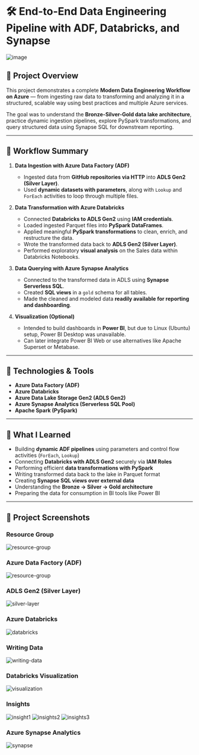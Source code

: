 # 🛠️ End-to-End Data Engineering Pipeline with ADF, Databricks, and Synapse
  
  ![image](https://github.com/user-attachments/assets/16c5a502-0c5e-43d4-81d3-bb98e9ad5ef2)

## 📌 Project Overview

This project demonstrates a complete **Modern Data Engineering Workflow on Azure** — from ingesting raw data to transforming and analyzing it in a structured, scalable way using best practices and multiple Azure services.

The goal was to understand the **Bronze-Silver-Gold data lake architecture**, practice dynamic ingestion pipelines, explore PySpark transformations, and query structured data using Synapse SQL for downstream reporting.

---

## 🚀 Workflow Summary

1. **Data Ingestion with Azure Data Factory (ADF)**
   - Ingested data from **GitHub repositories via HTTP** into **ADLS Gen2 (Silver Layer)**.
   - Used **dynamic datasets with parameters**, along with `Lookup` and `ForEach` activities to loop through multiple files.

2. **Data Transformation with Azure Databricks**
   - Connected **Databricks to ADLS Gen2** using **IAM credentials**.
   - Loaded ingested Parquet files into **PySpark DataFrames**.
   - Applied meaningful **PySpark transformations** to clean, enrich, and restructure the data.
   - Wrote the transformed data back to **ADLS Gen2 (Silver Layer)**.
   - Performed exploratory **visual analysis** on the Sales data within Databricks Notebooks.

3. **Data Querying with Azure Synapse Analytics**
   - Connected to the transformed data in ADLS using **Synapse Serverless SQL**.
   - Created **SQL views** in a `gold` schema for all tables.
   - Made the cleaned and modeled data **readily available for reporting and dashboarding**.

4. **Visualization (Optional)**
   - Intended to build dashboards in **Power BI**, but due to Linux (Ubuntu) setup, Power BI Desktop was unavailable.
   - Can later integrate Power BI Web or use alternatives like Apache Superset or Metabase.

---

## 🔧 Technologies & Tools

- **Azure Data Factory (ADF)**
- **Azure Databricks**
- **Azure Data Lake Storage Gen2 (ADLS Gen2)**
- **Azure Synapse Analytics (Serverless SQL Pool)**
- **Apache Spark (PySpark)**

---

## 🧠 What I Learned

- Building **dynamic ADF pipelines** using parameters and control flow activities (`ForEach`, `Lookup`)
- Connecting **Databricks with ADLS Gen2** securely via **IAM Roles**
- Performing efficient **data transformations with PySpark**
- Writing transformed data back to the lake in Parquet format
- Creating **Synapse SQL views over external data**
- Understanding the **Bronze → Silver → Gold architecture**
- Preparing the data for consumption in BI tools like Power BI

---

## 📁 Project Screenshots
### Resource Group
![resource-group](https://github.com/user-attachments/assets/450e6ca5-770a-40cc-9d72-694bdcdd79e4)

### Azure Data Factory (ADF)
![resource-group](https://github.com/user-attachments/assets/82bfd92a-ccc9-4142-bde3-b67159a49852)

### ADLS Gen2 (Silver Layer)
![silver-layer](https://github.com/user-attachments/assets/40113f61-36ad-49fa-906a-518780df13bc)

### Azure Databricks
![databricks](https://github.com/user-attachments/assets/feddfaeb-d986-43ae-b817-1eccccef5339)

### Writing Data
![writing-data](https://github.com/user-attachments/assets/e568eee2-5f0e-4e23-a63b-e1b9b0187c8f)

### Databricks Visualization
![visualization](https://github.com/user-attachments/assets/0af9befd-f628-4c22-968f-bfb7a403c21d)

### Insights
![insight1](https://github.com/user-attachments/assets/ec197194-dcf5-46d8-9c65-c2d2fe9ec92d)
![insights2](https://github.com/user-attachments/assets/9cb7687e-ce79-4cf2-81cb-5bacce3b222f)
![insights3](https://github.com/user-attachments/assets/e75b19f6-3dc0-496c-a5d3-8ae2ed0c92e0)


### Azure Synapse Analytics
![synapse](https://github.com/user-attachments/assets/1882f187-e29e-4547-8367-c31665d14123)

